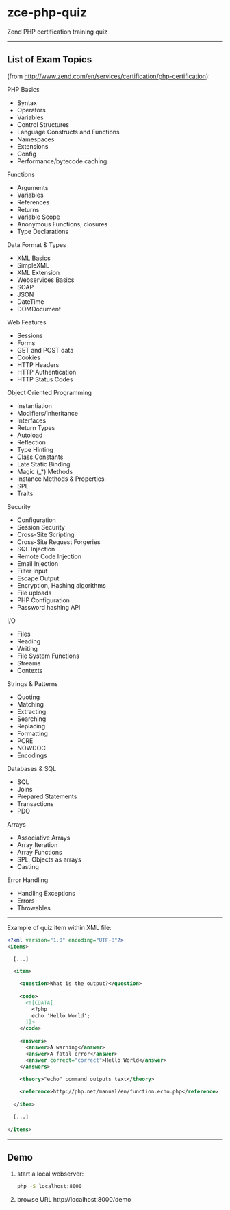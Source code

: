 # zce-php-quiz
Zend PHP certification training quiz

----

## List of Exam Topics

(from http://www.zend.com/en/services/certification/php-certification):

PHP Basics
- Syntax
- Operators
- Variables
- Control Structures
- Language Constructs and Functions
- Namespaces 
- Extensions
- Config
- Performance/bytecode caching

Functions
- Arguments
- Variables
- References
- Returns
- Variable Scope
- Anonymous Functions, closures
- Type Declarations

Data Format & Types
- XML Basics
- SimpleXML
- XML Extension
- Webservices Basics
- SOAP
- JSON 
- DateTime 
- DOMDocument

Web Features
- Sessions
- Forms
- GET and POST data
- Cookies
- HTTP Headers
- HTTP Authentication
- HTTP Status Codes

Object Oriented Programming
- Instantiation
- Modifiers/Inheritance
- Interfaces
- Return Types
- Autoload
- Reflection
- Type Hinting
- Class Constants
- Late Static Binding
- Magic (_*) Methods
- Instance Methods & Properties
- SPL
- Traits 

Security
- Configuration
- Session Security
- Cross-Site Scripting
- Cross-Site Request Forgeries
- SQL Injection
- Remote Code Injection
- Email Injection
- Filter Input
- Escape Output
- Encryption, Hashing algorithms
- File uploads
- PHP Configuration
- Password hashing API 

I/O
- Files
- Reading
- Writing
- File System Functions
- Streams
- Contexts

Strings & Patterns
- Quoting
- Matching
- Extracting
- Searching
- Replacing
- Formatting
- PCRE
- NOWDOC
- Encodings

Databases & SQL
- SQL
- Joins
- Prepared Statements
- Transactions
- PDO

Arrays
- Associative Arrays
- Array Iteration
- Array Functions
- SPL, Objects as arrays 
- Casting

Error Handling
- Handling Exceptions
- Errors
- Throwables





----

Example of quiz item within XML file:
```xml
<?xml version="1.0" encoding="UTF-8"?>
<items>

  [...]

  <item>

    <question>What is the output?</question>
  
    <code>
      <![CDATA[
        <?php
        echo 'Hello World';
      ]]>
    </code>
  
    <answers>
      <answer>A warning</answer>
      <answer>A fatal error</answer>
      <answer correct="correct">Hello World</answer>
    </answers>
  
    <theory>"echo" command outputs text</theory>

    <reference>http://php.net/manual/en/function.echo.php</reference>
  
  </item>

  [...]
  
</items>
```

----

## Demo

1. start a local webserver:
   ```bash
   php -S localhost:8000
   ```

1. browse URL http://localhost:8000/demo